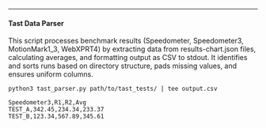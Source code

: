 
---
#### Tast Data Parser
This script processes benchmark results (Speedometer, Speedometer3, MotionMark1_3, WebXPRT4) by extracting data from results-chart.json files, calculating averages, and formatting output as CSV to stdout. It identifies and sorts runs based on directory structure, pads missing values, and ensures uniform columns.
```
python3 tast_parser.py path/to/tast_tests/ | tee output.csv
```
```
Speedometer3,R1,R2,Avg
TEST_A,342.45,234.34,233.37
TEST_B,123.34,567.89,345.61
```

